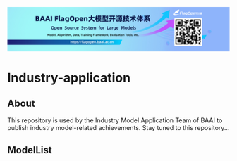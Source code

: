 [<img src="flagopen.jpeg">](https://flagopen.baai.ac.cn/)
# Industry-application

## About
This repository is used by the Industry Model Application Team of BAAI to publish industry model-related achievements.  Stay tuned to this repository...

## ModelList

